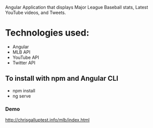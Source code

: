 Angular Application that displays Major League Baseball stats, Latest YouTube videos, and Tweets.

# Technologies used: 
- Angular
- MLB API
- YouTube API
- Twitter API

## To install with npm and Angular CLI
- npm install 
- ng serve

### Demo
http://chrisgalluptest.info/mlb/index.html